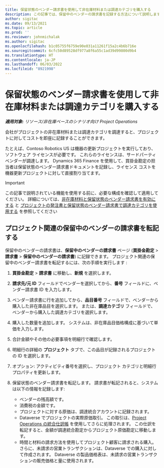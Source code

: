 ```yaml
---
title: 保留状態のベンダー請求書を使用して非在庫材料または調達カテゴリを購入する
description: この記事では、保留中のベンダーの請求書を記録する方法について説明します。
author: sigitac
ms.date: 09/13/2021
ms.topic: article
ms.prod: ''
ms.reviewer: johnmichalak
ms.author: sigitac
ms.openlocfilehash: b1c05755f6759e90e031a11261f15a2c4b6b716e
ms.sourcegitcommit: 6cfc50d89528df977a8f6a55c1ad39d99800d9b4
ms.translationtype: HT
ms.contentlocale: ja-JP
ms.lasthandoff: 06/03/2022
ms.locfileid: "8921998"
---
```

# <a name="purchase-non-stocked-materials-or-procurement-categories-using-a-pending-vendor-invoice"></a>保留状態のベンダー請求書を使用して非在庫材料または調達カテゴリを購入する

_**適用対象:** リソース/非在庫ベースのシナリオ向け Project Operations_

会社がプロジェクトの非在庫材料または調達カテゴリを調達すると、プロジェクトに対してコストを即座に記録することができます。 

たとえば、Contoso Robotics US は機器の更新プロジェクトを実行しており、ソフトウェア ライセンスが必要です。 これらのライセンスは、サードパーティ ベンダーが調達します。  Dynamics 365 Finance を使用して、買掛金勘定の担当者は保留状態のベンダー請求書ドキュメントを記録し、ライセンス コストを機器更新プロジェクトに対して直接割り当てます。 

> [!IMPORTANT]
> この記事で説明されている機能を使用する前に、必要な構成を確認して適用してください。 詳細については、[非在庫材料と保留状態のベンダー請求書を有効にする](configure-materials-nonstocked.md) と [プロジェクトの発注書と保留状態のベンダー請求書で調達カテゴリを使用する](configure-procurement-categories.md) を参照してください

## <a name="post-a-project-related-pending-vendor-invoice"></a>プロジェクト関連の保留中のベンダーの請求書を転記する 

保留中のベンダーの請求書は、**保留中のベンダーの請求書** ページ (**買掛金勘定** > **請求書** > **保留中のベンダーの請求書**) に記録できます。 プロジェクト関連の保留中のベンダー請求書を転記するには、次の手順を実行します :

1. **買掛金勘定** > **請求書** に移動し、**新規** を選択します。 
1. **請求先/元 ID** フィールドでベンダーを選択してから、**番号** フィールドに、ベンダー請求書 ID を入力します。
1. ベンダー請求書に行を追加してから、**品目番号** フィールドで、ベンダーから購入した非在庫品目を選択します。 または、**調達カテゴリ** フィールドで、ベンダーから購入した調達カテゴリを選択します。   
1. 購入した数量を追加します。 システムは、非在庫品目価格構成に基づいて単価を入力します。 
1. 合計金額やその他の必要事項を明細行で確認します。
1. 明細行の詳細の **プロジェクト** タブで、この品目が記録されるプロジェクトの ID を選択します。
1. オプション: アクティビティ番号を選択し、プロジェクト カテゴリと明細行プロパティを更新します。
1. 保留状態のベンダー請求書を転記します。 請求書が転記されると、システムは以下の情報を記録します:
    
    - ベンダーの残高額です。
    - 消費税の金額です。
    - プロジェクトに対する原価は、調達統合アカウントに記録されます。
    - Dataverse でプロジェクトの実際原価取引。  この取引は、[Project Operations の統合仕訳帳](../project-accounting/project-operations-integration-journal.md) を使用してさらに処理されます。 この仕訳を転記すると、金額が調達統合勘定からプロジェクト原価勘定に移動します。 
    - 時間と材料の請求方法を使用してプロジェクト顧客に請求される購入。 さらに、未請求の営業トランザクションは、Dataverse での購入に対して作成されます。 Dataverse の製品価格表は、未請求の営業トランザクションの販売価格と量に使用されます。
